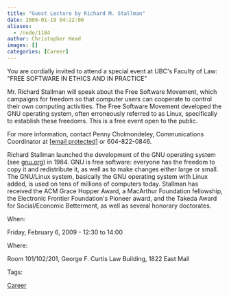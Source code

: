 ```yaml
---
title: "Guest Lecture by Richard M. Stallman"
date: 2009-01-19 04:22:00
aliases:
  - /node/1184
author: Christopher Head
images: []
categories: [Career]
---
```


You are cordially invited to attend a special event at UBC's Faculty of Law: "FREE SOFTWARE IN ETHICS AND IN PRACTICE"

Mr. Richard Stallman will speak about the Free Software Movement, which campaigns for freedom so that computer users can cooperate to control their own computing activities. The Free Software Movement developed the GNU operating system, often erroneously referred to as Linux, specifically to establish these freedoms. This is a free event open to the public.

For more information, contact Penny Cholmondeley, Communications Coordinator at [\[email protected\]](/cdn-cgi/l/email-protection#30535f5d5d455e59535144595f5e43705c51471e4552531e5351) or 604-822-0846.

Richard Stallman launched the development of the GNU operating system (see [gnu.org](https://gnu.org)) in 1984. GNU is free software: everyone has the freedom to copy it and redistribute it, as well as to make changes either large or small. The GNU/Linux system, basically the GNU operating system with Linux added, is used on tens of millions of computers today. Stallman has received the ACM Grace Hopper Award, a MacArthur Foundation fellowship, the Electronic Frontier Foundation's Pioneer award, and the Takeda Award for Social/Economic Betterment, as well as several honorary doctorates.

When: 

Friday, February 6, 2009 - 12:30 to 14:00

Where: 

Room 101/102/201, George F. Curtis Law Building, 1822 East Mall

Tags: 

[Career](/career)

